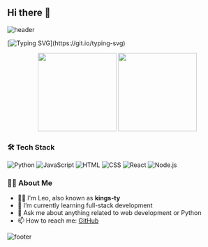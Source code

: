 ## Hi there 👋

<!-- Header -->
![header](https://capsule-render.vercel.app/api?type=waving&color=gradient&height=200&section=header&text=Welcome%20to%20kings-ty's%20GitHub&fontSize=40)

<!-- Typing SVG -->
[![Typing SVG](https://readme-typing-svg.demolab.com?font=Fira+Code&pause=1000&color=F7F7F7&width=435&lines=Hi+there!+I'm+Leo+(kings-ty);Welcome+to+my+GitHub!)](https://git.io/typing-svg)

<!-- GitHub Stats -->
<p align="center">
  <img src="https://github-readme-stats.vercel.app/api?username=kings-ty&show_icons=true&theme=radical" height="180"/>
  <img src="https://github-readme-stats.vercel.app/api/top-langs/?username=kings-ty&layout=compact&theme=radical" height="180"/>
</p>

<!-- Tech Stack -->
### 🛠 Tech Stack
![Python](https://img.shields.io/badge/Python-3670A0?style=flat-square&logo=python&logoColor=ffdd54)
![JavaScript](https://img.shields.io/badge/JavaScript-F7DF1E?style=flat-square&logo=javascript&logoColor=black)
![HTML](https://img.shields.io/badge/HTML5-E34F26?style=flat-square&logo=html5&logoColor=white)
![CSS](https://img.shields.io/badge/CSS3-1572B6?style=flat-square&logo=css3&logoColor=white)
![React](https://img.shields.io/badge/React-20232A?style=flat-square&logo=react&logoColor=61DAFB)
![Node.js](https://img.shields.io/badge/Node.js-339933?style=flat-square&logo=nodedotjs&logoColor=white)

<!-- About Me -->
### 👨‍💻 About Me
- 🧑‍💻 I'm Leo, also known as **kings-ty**
- 🌱 I’m currently learning full-stack development
- 💬 Ask me about anything related to web development or Python
- 📫 How to reach me: [GitHub](https://github.com/kings-ty)

<!-- Footer -->
![footer](https://capsule-render.vercel.app/api?section=footer&type=waving&color=gradient)

